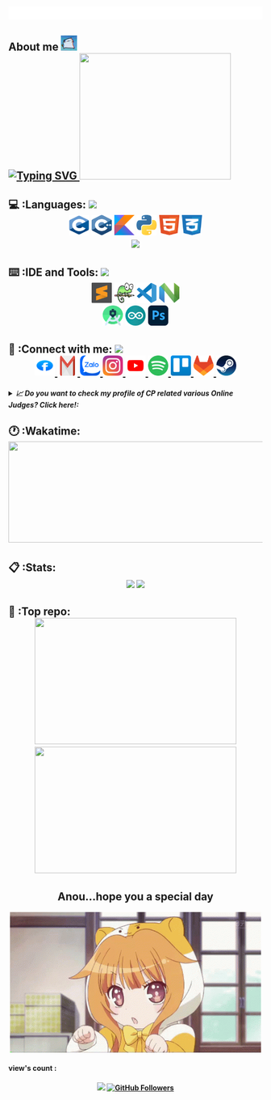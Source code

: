 <div>
    <img src="config/style.svg" alt="css-in-readme"></img>
</div>

<div>
  <h2> About me
    <img src = "config/dancingcat.gif" width = 32px>
  <div>
      <a href="https://readme-typing-svg.herokuapp.com?font=Inika&duration=2000&pause=1000&color=27F791&background=209CFF00&vCenter=true&height=30&lines=I'm+Vu;I'm+still+a+student+at+Tran+Phu+High+School;Hobby+%3F+;Competitive+programming+and+web+design;You+can+search+me+on+CP+webs+as+%22iwttry%22;Dream+school+%3F;Ye+HCMUT">
          <img src="https://readme-typing-svg.herokuapp.com?font=Inika&multiline=true&duration=2000&pause=1000&color=F60E80&background=209CFF00&vCenter=true&height=250&lines=I'm+Vu;I'm+still+a+student+at+Tran+Phu+High+School;Hobby+%3F+;Competitive+programming+and+web+design;You+can+search+me+on+CP+webs+as+%22iwttry%22;Dream+school+%3F;Ye+HCMUT;And;I+love+anime+at+all+!!!" alt="Typing SVG" />
      </a>
      <a href = "https://spotify-recently-played-readme.vercel.app/api?user=317kafuqbev46sq43z2u3zjjbpym&unique=true"><img src = "https://spotify-recently-played-readme.vercel.app/api?user=317kafuqbev46sq43z2u3zjjbpym&unique=true" height = 250 width =300>
      </a>
  </div>
  </h2>
</div>


<!--Programming Languages-->
<div>
  <h2>💻 :Languages: 
    <img src = "https://media2.giphy.com/media/QssGEmpkyEOhBCb7e1/giphy.gif?cid=ecf05e47a0n3gi1bfqntqmob8g9aid1oyj2wr3ds3mg700bl&rid=giphy.gif" width = 32px>
  <div align="center">
  <img src="config/c.svg" title="C" alt="C" width="40" height="40"/>
  <img src="config/cpp.svg" title="C++" alt="C++" width="40" height="40"/>
  <img src="config/kotlin.svg" title="Kotlin" alt="Kotlin" width="40" height="40"/>
  <img src="config/python.svg" alt="Python" width="40" height="40"/>
  <img src="config/html.svg" title="HTML" alt="HTML" width="40" height="40"/>
  <img src="config/css.svg" title="CSS" alt="CSS" width="40" height="40"/>
  </div>
  <div align="center">
    <img width = "300" src = 
      https://github-readme-stats.vercel.app/api/top-langs/?username=wjbulikescoding&hide=tex&theme=dracula&layout=compact&langs_count=6>
  </div>
  </h2>
</div>

<!--IDE-->
<div>
  <h2>⌨️ :IDE and Tools: 
    <img src = "https://media2.giphy.com/media/zOx4kKZLsfuqShoh2t/giphy.gif?cid=ecf05e47fc7zyhzlatnyzcs7agnxan8gse9clnt7zj5hk6xa&rid=giphy.gif&ct=s" width = 32px>
    <div align="center">
    <img src="config/sublime-text.svg" title="Sublime Text" alt="Sublime Text" width="40" height="40"/>
    <img src="config/notepad.svg" title="Notepad++" alt="Notepad++" width="40" height="40"/>
    <img src="config/vs-code.svg" title="Visual Studio Code" alt="Visual Studio Code" width="40" height="40"/>
    <img src="config/neovim.svg" title="Neovim" alt="Neovim" width="40" height="40"/>
    <br>
    <img src="config/AS.png" title="Android Studio" alt="Android Studio" width="40" height="40"/>
    <img src="config/arduino.png" title="Arduino" alt="Arduino" width="40" height="40"/>
    <img src="config/AP.png" title="Adobe Photoshop" alt="Adobe Photoshop" width="40" height="40"/>
  </div>
  </h2>
</div>

<!--Information-->
<div>
  <h2>📱 :Connect with me:
    <img src = "https://media0.giphy.com/media/23D8NR89IoZUC9jgsO/giphy.gif?cid=ecf05e477hmzbzil27a59wb06ing9uwwcf2pi30sn41nsx67&rid=giphy.gif&ct=s" width = 32px>
    <div align = "center">
      <a href="https://www.facebook.com/profile.php?id=100034407557199">
        <img src="config/facebook.svg" alt="FaceBook Badge"/ width = "40" height = "40">
      </a>
      <a href="mailto:voquangvu09112006@gmail.com">
        <img src="config/gmail.svg" alt="Gmail Badge"/ width = "40" height = "40">
      </a>
      <a href="https://zalo.me/0332558174">
        <img src="config/zalo2.webp" alt="Zalo Badge"/ width = "40" height = "40">
      </a>
      <a href="https://www.instagram.com/iwttry/">
        <img src="config/instagram.svg" alt="Instagram Badge"/ width = "40" height = "40">
      </a>
      <a href="https://www.youtube.com/channel/UCRgUlpqUC72yH0aE3HgrD8Q">
        <img src="config/youtube.svg" alt="Youtube Badge"/ width = "40" height = "40">
      </a>
      <a href="https://open.spotify.com/user/317kafuqbev46sq43z2u3zjjbpym?si=12b3f867de3a4744">
        <img src="config/spotify.svg" alt="Spotify Badge"/ width = "40" height = "40">
      </a>
      <a href="https://trello.com/voquangvu09112006/boards">
        <img src="config/trello.svg" alt="Trello Badge"/ width = "40" height = "40">
      </a>
      <a href="https://gitlab.com/wjbulikescoding">
        <img src="config/gitlab.svg" alt="Gitlab Badge"/ width = "40" height = "40">
      </a>
      <a href="https://steamcommunity.com/profiles/76561199213454484/">
        <img src="config/steam.svg" alt="Steam Badge"/ width = "40" height = "40">
      </a>
    </div>
    <h5>
      <details>
      <summary> 📈 Do you want to check my profile of CP related various Online Judges? Click here!:</summary>
      <div align="center">
        <a href="https://codeforces.com/profile/sadboiz"><img src = "config/cf.png" witdh = 20 height = 20> Codeforces </a><br>
        <a href="https://oj.vnoi.info/user/lelouchorz"><img src = "config/vnoj.png" witdh = 20 height = 20> VNOJ </a><br>
        <a href="https://oj.luyencode.net/user-home?username=vux123"><img src = "config/luyencode.png" witdh = 20 height = 20> Luyencode </a><br>
        <a href="https://leetcode.com/wjbulikescoding/"><img src = "config/leetcode.png" witdh = 20 height = 20> Leetcode </a><br>
        <a href="https://www.hackerrank.com/thuangailelouch"><img src = "config/hr.png" witdh = 20 height = 20> Hackerrank </a><br>
        <a href="https://www.spoj.com/users/caubengokngek/"><img src = "config/spoj.jfif" witdh = 20 height = 20> SPOJ </a><br>
        <h6>Many more are coming soon...</h6> :clap:
      </div>
     </details>
  </h5>
  </h2>
  
</div>


<!--Wakatime-->
<div>

  <h2>🕐 :Wakatime: 
    <div align = "center">
      <img src = "https://github-readme-stats.vercel.app/api/wakatime?username=iwttry&theme=dracula&layout=compact" height = 200 width = 600>
    </div>
  </h2>

</div>

<!--Stats-->

<div>
  <h2>📋 :Stats:
    <div align = "center">
      <img src = "https://github-readme-stats.vercel.app/api?username=wjbulikescoding&show_icons=true&theme=dracula">
      <img src="https://github-profile-trophy.vercel.app/?username=wjbulikescoding&theme=dracula&margin-w=15&margin-h=15&row=2&column=3"/>
    </div>
  </h2>

</div>

<!--Repository-->

<div>
  <h2>💾 :Top repo:
    <div align = "center">
      <a href = https://github.com/wjbulikescoding/CP-Lib>
        <img src = "https://github-readme-stats.vercel.app/api/pin/?username=wjbulikescoding&repo=CP-Lib&theme=dracula" height = 250 width = 400>
      </a>
      <a href = https://github.com/wjbulikescoding/DS-AL>
        <img src = "https://github-readme-stats.vercel.app/api/pin/?username=wjbulikescoding&repo=DS-AL&theme=dracula" height = 250 width = 400>
      </a>
    </div>
  </h2>

<!--Conclusion-->

<div id="header" align="center">
  <h2> Anou...hope you a special day </h2>
  <img src="config/loli.gif">
</div>

<!--More-->

</div>
<div>
<h4> view's count :  <h4>
<div align="center">
<div>
  <img src = "https://komarev.com/ghpvc/?username=wjbulikescoding&style=plastic&color=brightgreen">
  <a href="https://github.com/wjbulikescoding?tab=followers">
    <img src="https://img.shields.io/github/followers/wjbulikescoding?label=Followers&logo=GitHub&style=for-the-badge" alt="GitHub Followers" />
</a>
<div>
<br>
<p>

